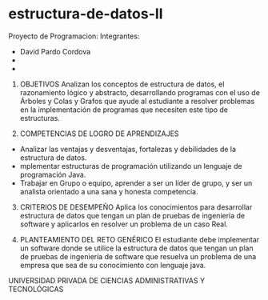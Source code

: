 # estructura-de-datos-II
Proyecto de Programacion:
Integrantes:
- David Pardo Cordova
-
-

1. OBJETIVOS
Analizan los conceptos de estructura de datos, el razonamiento lógico y abstracto, desarrollando
programas con el uso de Árboles y Colas y Grafos que ayude al estudiante a resolver problemas en
la implementación de programas que necesiten este tipo de estructuras.

2. COMPETENCIAS DE LOGRO DE APRENDIZAJES
- Analizar las ventajas y desventajas, fortalezas y debilidades de la estructura de datos.
- mplementar estructuras de programación utilizando un lenguaje de programación Java.
- Trabajar en Grupo o equipo, aprender a ser un líder de grupo, y ser un analista orientado a una sana y honesta competencia.

3. CRITERIOS DE DESEMPEÑO
Aplica los conocimientos para desarrollar estructura de datos que tengan un plan de pruebas de
ingeniería de software y aplicarlos en resolver un problema de un caso Real.

4. PLANTEAMIENTO DEL RETO GENÉRICO
El estudiante debe implementar un software donde se utilice la estructura de datos que tengan un plan
de pruebas de ingeniería de software que resuelva un problema de una empresa que sea de su
conocimiento con lenguaje java.

UNIVERSIDAD PRIVADA DE CIENCIAS ADMINISTRATIVAS Y TECNOLÓGICAS
